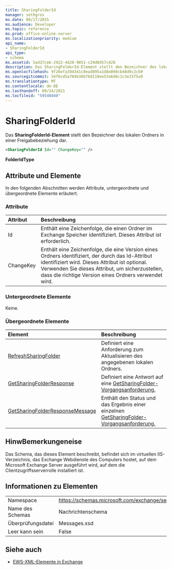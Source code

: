 ```yaml
---
title: SharingFolderId
manager: sethgros
ms.date: 09/17/2015
ms.audience: Developer
ms.topic: reference
ms.prod: office-online-server
ms.localizationpriority: medium
api_name:
- SharingFolderId
api_type:
- schema
ms.assetid: 5ad37ceb-2922-4420-9051-c29d0d57c420
description: Das SharingFolderId-Element stellt den Bezeichner des lokalen Ordners in einer Freigabebeziehung dar.
ms.openlocfilehash: 9f26efa394341c8ead895a1d8e898cb48d9c2cb9
ms.sourcegitcommit: 54f6cd5a704b36b76d110ee53a6d6c1c3e15f5a9
ms.translationtype: MT
ms.contentlocale: de-DE
ms.lasthandoff: 09/24/2021
ms.locfileid: "59540440"
---
```

# <a name="sharingfolderid"></a>SharingFolderId

Das **SharingFolderId-Element** stellt den Bezeichner des lokalen Ordners in einer Freigabebeziehung dar. 
  
```xml
<SharingFolderId Id="" ChangeKey="" />
```

 **FolderIdType**
## <a name="attributes-and-elements"></a>Attribute und Elemente

In den folgenden Abschnitten werden Attribute, untergeordnete und übergeordnete Elemente erläutert.
  
### <a name="attributes"></a>Attribute

|**Attribut**|**Beschreibung**|
|:-----|:-----|
|Id  <br/> |Enthält eine Zeichenfolge, die einen Ordner im Exchange Speicher identifiziert. Dieses Attribut ist erforderlich.  <br/> |
|ChangeKey  <br/> |Enthält eine Zeichenfolge, die eine Version eines Ordners identifiziert, der durch das Id-Attribut identifiziert wird. Dieses Attribut ist optional. Verwenden Sie dieses Attribut, um sicherzustellen, dass die richtige Version eines Ordners verwendet wird.  <br/> |
   
### <a name="child-elements"></a>Untergeordnete Elemente

Keine.
  
### <a name="parent-elements"></a>Übergeordnete Elemente

|**Element**|**Beschreibung**|
|:-----|:-----|
|[RefreshSharingFolder](refreshsharingfolder.md) <br/> |Definiert eine Anforderung zum Aktualisieren des angegebenen lokalen Ordners.  <br/> |
|[GetSharingFolderResponse](getsharingfolderresponse.md) <br/> |Definiert eine Antwort auf eine [GetSharingFolder-Vorgangsanforderung.](getsharingfolder-operation.md)  <br/> |
|[GetSharingFolderResponseMessage](getsharingfolderresponsemessage.md) <br/> |Enthält den Status und das Ergebnis einer einzelnen [GetSharingFolder-Vorgangsanforderung.](getsharingfolder-operation.md)  <br/> |
   
## <a name="remarks"></a>HinwBemerkungeneise

Das Schema, das dieses Element beschreibt, befindet sich im virtuellen IIS-Verzeichnis, das Exchange Webdienste des Computers hostet, auf dem Microsoft Exchange Server ausgeführt wird, auf dem die Clientzugriffsserverrolle installiert ist.
  
## <a name="element-information"></a>Informationen zu Elementen

|||
|:-----|:-----|
|Namespace  <br/> |https://schemas.microsoft.com/exchange/services/2006/messages  <br/> |
|Name des Schemas  <br/> |Nachrichtenschema  <br/> |
|Überprüfungsdatei  <br/> |Messages.xsd  <br/> |
|Leer kann sein  <br/> |False  <br/> |
   
## <a name="see-also"></a>Siehe auch



- [EWS-XML-Elemente in Exchange](ews-xml-elements-in-exchange.md)

